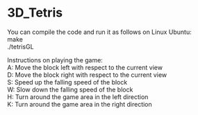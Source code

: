 # 3D_Tetris

You can compile the code and run it as follows on Linux Ubuntu:  
make   
./tetrisGL   

Instructions on playing the game:   
A: Move the block left with respect to the current view   
D: Move the block right with respect to the current view   
S: Speed up the falling speed of the block   
W: Slow down the falling speed of the block   
H: Turn around the game area in the left direction   
K: Turn around the game area in the right direction  
